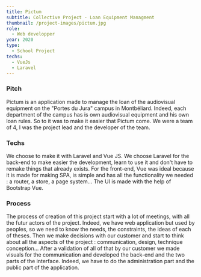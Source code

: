 ```yaml
---
title: Pictum
subtitle: Collective Project - Loan Equipment Managment
thumbnail: /project-images/pictum.jpg
role:
  - Web developper
year: 2020
type:
  - School Project
techs:
  - VueJs
  - Laravel
---
```


### Pitch

Pictum is an application made to manage the loan of the audiovisual equipment on the "Portes du Jura" campus in Montbéliard.
Indeed, each department of the campus has is own audiovisual equipment and his own loan rules. So to it was to make it easier
that Pictum come. We were a team of 4, I was the project lead and the developer of the team.

### Techs

We choose to make it with Laravel and Vue JS. We choose Laravel for the back-end to make easier the development, learn
to use it and don't have to remake things that already exists. For the front-end, Vue was ideal because it is made for
making SPA, is simple and has all the functionality we needed : a router, a store, a page system... The UI is made with
the help of Bootstrap Vue.

### Process

The process of creation of this project start with a lot of meetings, with all the futur actors of the project. Indeed,
we have web application but used by peoples, so we need to know the needs, the constraints, the ideas of each of theses.
Then we make decisions with our customer and start to think about all the aspects of the project : communication, design,
technique conception... After a validation of all of that by our customer we made visuals for the communication and developed
the back-end and the two parts of the interface. Indeed, we have to do the administration part and the public part of
the application.
